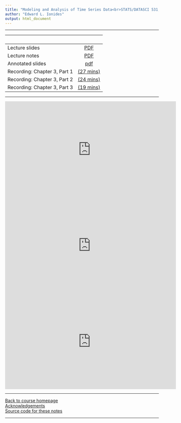 ```yaml
---
title: "Modeling and Analysis of Time Series Data<br>STATS/DATASCI 531, Winter 2022<br>Chapter 3: Stationarity, white noise, and some basic time series models"
author: "Edward L. Ionides"
output: html_document
---
```


----------------------

| &nbsp;          | &nbsp;                                                                            |
|:----------------|:---------------------------------------------------------------------------------:|
| Lecture slides  | [PDF](slides.pdf) |
| Lecture notes   | [PDF](notes.pdf) |
| Annotated slides | [pdf](slides-annotated.pdf) |
| Recording: Chapter 3, Part 1  | [(27 mins)](https://youtu.be/tLCAJ74cvnA) |
| Recording: Chapter 3, Part 2  | [(24 mins)](https://youtu.be/HSWLJnLbCC0) |
| Recording: Chapter 3, Part 3  | [(19 mins)](https://youtu.be/rU8MnB6zAvM) |
----------------------

<iframe width="560" height="315" src="https://www.youtube.com/embed/tLCAJ74cvnA" frameborder="0" allow="accelerometer; autoplay; clipboard-write; encrypted-media; gyroscope; picture-in-picture" allowfullscreen></iframe>

<iframe width="560" height="315" src="https://www.youtube.com/embed/HSWLJnLbCC0" frameborder="0" allow="accelerometer; autoplay; clipboard-write; encrypted-media; gyroscope; picture-in-picture" allowfullscreen></iframe>

<iframe width="560" height="315" src="https://www.youtube.com/embed/rU8MnB6zAvM" frameborder="0" allow="accelerometer; autoplay; clipboard-write; encrypted-media; gyroscope; picture-in-picture" allowfullscreen></iframe>

----------------------

[Back to course homepage](../index.html)  
[Acknowledgements](../acknowledge.html)  
[Source code for these notes](http://github.com/ionides/531w22/tree/master/03/)


----------------------
